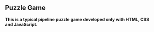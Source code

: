 ## Puzzle Game

**This is a typical pipeline puzzle game developed only with HTML, CSS and JavaScript.**